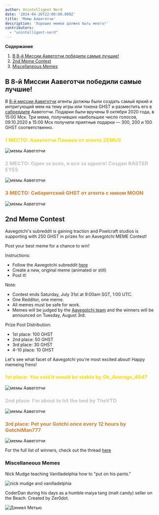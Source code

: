 ```yaml
---
author: Unintelligent Nerd
date: '2014-04-26T22:00:00.000Z'
title: 'Мемы Аавеготчи'
description: 'Хороших мемов должно быть много!'
contributors:
  - "unintelligent-nerd"
---
```


<div class="contentsBox">

**Содержание**

<ol>
<li><a href=#aavegotchi-mission-8-meme-contest-winners>В 8-й Миссии Аавеготчи победили самые лучшие!</a></li>
<li><a href=#2nd-meme-contest>2nd Meme Contest</a></li>
<li><a href=#miscellaneous-memes>Miscellaneous Memes</a></li>
</ol>

</div>

## В 8-й Миссии Аавеготчи победили самые лучшие!

В [8-й миссии Аавеготчи](/missions) агенты должны были создать самый яркий и интригующий мем на тему игры или токена GHST и разместить его в [сабреддите](https://www.reddit.com/r/Aavegotchi/) Аавеготчи. Подарки были вручены 9 октября 2020 года, в 15:00 Мск. Три мема, получивших наибольшее число голосов, 09.10.2020 в 15:00 Мск получили приятные подарки — 300, 200 и 100 GHST соответственно.

### <span style="color:gold">1 МЕСТО: Аавеготчи Пакмен от агента ZEMUS</span>

<img class="bodyImage" src="/memes/AavegotchiPACMAN.jpg" alt = "мемы Аавеготчи" />

### <span style="color:silver">2 МЕСТО: Один за всех, и все за одного! Создан RASTER EYES</span>

<img class="bodyImage" src="/memes/byyourpowerscombined.png" alt = "мемы Аавеготчи" />

### <span style="color:#cd7f32">3 МЕСТО: Сибаритский GHST от агента с ником MOON</span>

<img class="bodyImage" src="/memes/CozyGHST.jpg" alt = "мемы Аавеготчи" />

## 2nd Meme Contest

Aavegotchi's subreddit is gaining traction and Pixelcraft studios is supporting with 250 GHST in prizes for an Aavegotchi MEME Contest!

Post your best meme for a chance to win!

Instructions:
* Follow the Aavegotchi subreddit [here](https://www.reddit.com/r/Aavegotchi/)
* Create a new, original meme (animated or still)
* Post it!

Note:
* Contest ends Saturday, July 31st at 9:00am SGT, 1:00 UTC.
* One Redditor, one meme.
* All memes must be safe for work.
* Memes will be judged by the [Aavegotchi team](/team) and the winners will be announced on Tuesday, August 3rd.

Prize Pool Distribution:

* 1st place: 100 GHST
* 2nd place: 50 GHST
* 3rd place: 30 GHST
* 4-10 place: 10 GHST

Let's see what facet of Aavegotchi you're most excited about! Happy memeing frens!

### <span style="color:gold">1st place: You said it would be stable by Ok_Average_4947</span>

<img class="bodyImage" src="/memes/you-said-it-would-be-stable.jpg" alt = "мемы Аавеготчи" />

### <span style="color:silver">2nd place: I'm about to hit the bed by TheVTD</span>

<img class="bodyImage" src="/memes/im-about-to-hit-the-bed.jpg" alt = "мемы Аавеготчи" />

### <span style="color:#cd7f32">3rd place: Pet your Gotchi once every 12 hours by GotchiMan777</span>

<img class="bodyImage" src="/memes/pet-gotchi.png" alt = "мемы Аавеготчи" />

For the full list of winners, check out the thread [here](https://www.reddit.com/r/Aavegotchi/comments/oxieux/winners_of_the_meme_contest/)

### Miscellaneous Memes

Nick Mudge teaching Vanilladelphia how to "put on his pants."

<img class="bodyImage" src="/memes/nickmudgeandvan.png" alt = "nick mudge and vanilladelphia" />

CoderDan during his days as a humble maiya tang (malt candy) seller on the Beach. Created by Zer0dot.

<img class="bodyImage" src="/memes/daniel-mathieu-maiyatang.png" alt = "Дэниел Метью" />